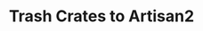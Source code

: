 ---
layout: post
title: Trash Crates to Artisan2
published: true
type: spreadsheet
tags: trading
image: /files/thumbnails/sheets.webp
excerpt: My first public sheet :) - Calculate how many crates it takes to reach artisan 2 trading
post-date: 2019-01-08
updated-date: 2023-02-13
direct-link: https://docs.google.com/spreadsheets/d/1sOV01karXY15JmCnhKoKHxhunMOL2ZPk8KNNqEqjB4A/edit?usp=sharing
---